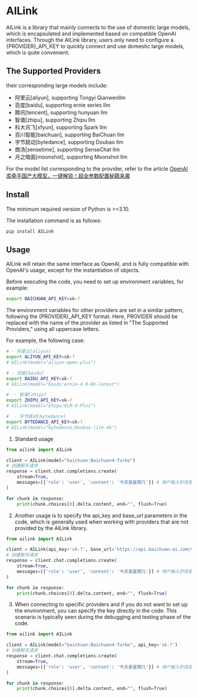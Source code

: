 # AILink

AILink is a library that mainly connects to the use of domestic large models, which is encapsulated and implemented based on compatible OpenAI interfaces. Through the AILink library, users only need to configure a {PROVIDER}_API_KEY to quickly connect and use domestic large models, which is quite convenient.

## The Supported Providers
their corresponding large models include:
 - 阿里云[aliyun], supporting Tongyi Qianwenllm
 - 百度[baidu], supporting ernie series llm
 - 腾讯[tencent], supporting hunyuan llm
 - 智谱[zhipu], supporting Zhipu llm
 - 科大讯飞[xfyun], supporting Spark llm
 - 百川智能[baichuan], supporting BaiChuan llm
 - 字节跳动[bytedance], supporting Doubao llm
 - 商汤[sensetime], supporting SenseChat llm
 - 月之暗面[moonshot], supporting Moonshot llm

For the model list corresponding to the provider, refer to the article [OpenAI库牵手国产大模型，一键解锁！超全参数配置秘籍来袭](https://mp.weixin.qq.com/s/S2A7FXp2znq1oIX41U9sjg)

## Install

The minimum required version of Python is >=3.10.

The installation command is as follows:
```bash
pip install AILink
```

## Usage

AILink will retain the same interface as OpenAI, and is fully compatible with OpenAI's usage, except for the instantiation of objects.

Before executing the code, you need to set up environment variables, for example:
```bash
export BAICHUAN_API_KEY=sk-?
```
The environment variables for other providers are set in a similar pattern, following the {PROVIDER}_API_KEY format. Here, PROVIDER should be replaced with the name of the provider as listed in "The Supported Providers," using all uppercase letters.

For example, the following case:
```bash
# - 阿里云[aliyun]
export ALIYUN_API_KEY=sk-?
# AILink(model="aliyun:qwen-plus")

# - 百度[baidu]
export BAIDU_API_KEY=sk-?
# AILink(model="baidu:ernie-4.0-8k-latest")

#  - 智谱[zhipu]
export ZHIPU_API_KEY=sk-?
# AILink(model="zhipu:GLM-4-Plus")

#  - 字节跳动[bytedance]
export BYTEDANCE_API_KEY=sk-?
# AILink(model="bytedance:Doubao-lite-4k")
```

1. Standard usage

```python
from ailink import AILink

client = AILink(model="baichuan:Baichuan4-Turbo")
# 创建聊天请求
response = client.chat.completions.create(
    stream=True,
    messages=[{'role': 'user', 'content': '今天是星期几'}] # 用户输入的信息
)

for chunk in response:
    print(chunk.choices[0].delta.content, end="", flush=True)
```

2. Another usage is to specify the api_key and base_url parameters in the code, which is generally used when working with providers that are not provided by the AILink library.

```python
from ailink import AILink

client = AILink(api_key='sk-?', base_url='https://api.baichuan-ai.com/v1')
# 创建聊天请求
response = client.chat.completions.create(
    stream=True,
    messages=[{'role': 'user', 'content': '今天是星期几'}] # 用户输入的信息
)

for chunk in response:
    print(chunk.choices[0].delta.content, end="", flush=True)
```

3. When connecting to specific providers and if you do not want to set up the environment, you can specify the key directly in the code. This scenario is typically seen during the debugging and testing phase of the code.

```python
from ailink import AILink

client = AILink(model="baichuan:Baichuan4-Turbo", api_key='sk-?')
# 创建聊天请求
response = client.chat.completions.create(
    stream=True,
    messages=[{'role': 'user', 'content': '今天是星期几'}] # 用户输入的信息
)

for chunk in response:
    print(chunk.choices[0].delta.content, end="", flush=True)
```
